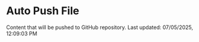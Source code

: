# Auto Push File

Content that will be pushed to GitHub repository.
Last updated: 07/05/2025, 12:09:03 PM